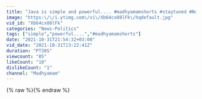 ```yaml
---
title: "Java is simple and powerful.... #madhyamamshorts #staytuned #November01"
image: "https:\/\/i.ytimg.com\/vi\/Xb64cx08lFk\/hqdefault.jpg"
vid_id: "Xb64cx08lFk"
categories: "News-Politics"
tags: ["simple","powerful....","#madhyamamshorts"]
date: "2021-10-31T21:54:32+03:00"
vid_date: "2021-10-31T13:22:41Z"
duration: "PT30S"
viewcount: "85"
likeCount: "10"
dislikeCount: "1"
channel: "Madhyamam"
---
```

{% raw %}{% endraw %}
